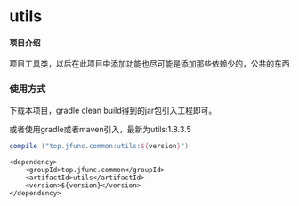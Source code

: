 # utils

#### 项目介绍
项目工具类，以后在此项目中添加功能也尽可能是添加那些依赖少的，公共的东西

### 使用方式
下载本项目，gradle clean build得到的jar包引入工程即可。

或者使用gradle或者maven引入，最新为utils:1.8.3.5

```gradle
compile ("top.jfunc.common:utils:${version}")
```
```maven
<dependency>
    <groupId>top.jfunc.common</groupId>
    <artifactId>utils</artifactId>
    <version>${version}</version>
</dependency>
```